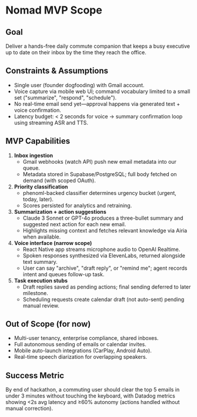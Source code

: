 # Nomad MVP Scope

## Goal
Deliver a hands-free daily commute companion that keeps a busy executive up to date on their inbox by the time they reach the office.

## Constraints & Assumptions
- Single user (founder dogfooding) with Gmail account.
- Voice capture via mobile web UI; command vocabulary limited to a small set ("summarize", "respond", "schedule").
- No real-time email send yet—approval happens via generated text + voice confirmation.
- Latency budget: < 2 seconds for voice -> summary confirmation loop using streaming ASR and TTS.

## MVP Capabilities
1. **Inbox ingestion**
   - Gmail webhooks (watch API) push new email metadata into our queue.
   - Metadata stored in Supabase/PostgreSQL; full body fetched on demand (with scoped OAuth).
2. **Priority classification**
   - phenoml-backed classifier determines urgency bucket (urgent, today, later).
   - Scores persisted for analytics and retraining.
3. **Summarization + action suggestions**
   - Claude 3 Sonnet or GPT-4o produces a three-bullet summary and suggested next action for each new email.
   - Highlights missing context and fetches relevant knowledge via Airia when available.
4. **Voice interface (narrow scope)**
   - React Native app streams microphone audio to OpenAI Realtime.
   - Spoken responses synthesized via ElevenLabs, returned alongside text summary.
   - User can say "archive", "draft reply", or "remind me"; agent records intent and queues follow-up task.
5. **Task execution stubs**
   - Draft replies saved as pending actions; final sending deferred to later milestone.
   - Scheduling requests create calendar draft (not auto-sent) pending manual review.

## Out of Scope (for now)
- Multi-user tenancy, enterprise compliance, shared inboxes.
- Full autonomous sending of emails or calendar invites.
- Mobile auto-launch integrations (CarPlay, Android Auto).
- Real-time speech diarization for overlapping speakers.

## Success Metric
By end of hackathon, a commuting user should clear the top 5 emails in under 3 minutes without touching the keyboard, with Datadog metrics showing <2s avg latency and ≥60% autonomy (actions handled without manual correction).
